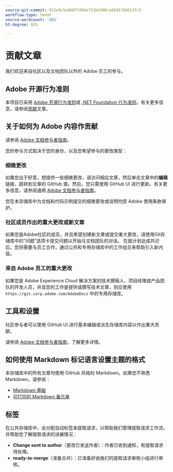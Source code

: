 ```yaml
---
source-git-commit: 915e9c5a968ffd9de713b4308cadb91768613fc5
workflow-type: tm+mt
source-wordcount: '401'
ht-degree: 82%

---
```

# 贡献文章

我们欢迎来自社区以及文档团队以外的 Adobe 员工的参与。


## Adobe 开源行为准则

本项目已采用 [Adobe 开源行为准则](code-of-conduct.md)或 [.NET Foundation 行为准则](https://dotnetfoundation.org/code-of-conduct)。有关更多信息，请参阅[贡献](contributing.md)文章。

## 关于如何为 Adobe 内容作贡献

请参阅 [Adobe 文档参与者指南](https://experienceleague.adobe.com/docs/contributor/contributor-guide/introduction.html?lang=zh-Hans)。

您的参与方式取决于您的身份，以及您希望参与的更改类型：

### 细微更改

如果您出于好意，想提供一些细微更改，请访问相应文章，然后单击文章中的&#x200B;**编辑**&#x200B;链接，跳转到文章的 GitHub 源。然后，您只需使用 GitHub UI 进行更新。有关更多信息，请参阅通用 [Adobe 文档参与者指南](https://experienceleague.adobe.com/docs/contributor/contributor-guide/introduction.html?lang=zh-Hans)。

您在本存储库中为文档和代码示例提交的细微更改或说明均受 Adobe 使用条款保护。

### 社区成员作出的重大更改或新文章

如果您是Adobe社区的成员，并且希望创建新文章或提交重大更改，请使用Git存储库中的“问题”选项卡提交问题以开始与文档团队的对话。 在就计划达成共识后，您将需要与员工合作，通过公共和专用存储库中的工作组合来帮助引入新内容。

<!--
If you submit a pull request with significant changes to documentation and code examples, you will see a message in the pull request asking you to submit an online contribution license agreement (CLA). We need you to complete the online form before we can review your pull request.
-->

### 来自 Adobe 员工的重大更改

如果您是 Adobe Experience Cloud 解决方案的技术撰稿人、项目经理或产品团队的开发人员，并且您的工作是提供或撰写技术文章，则应使用 `https://git.corp.adobe.com/AdobeDocs` 中的专用存储库。

<!--Employees from other parts of the Adobe world should use the public repository for minor updates.-->

## 工具和设置

社区参与者可以使用 GitHub UI 进行基本编辑或派生存储库内容以作出重大贡献。

请参阅 [Adobe 文档参与者指南](https://experienceleague.adobe.com/docs/contributor/contributor-guide/introduction.html?lang=zh-Hans)，了解更多详情。

## 如何使用 Markdown 标记语言设置主题的格式

本存储库中的所有文章均使用 GitHub 风格的 Markdown。如果您不熟悉 Markdown，请参阅：

* [Markdown 基础](https://docs.github.com/zh/get-started/writing-on-github/getting-started-with-writing-and-formatting-on-github)
* [可打印的 Markdown 备忘单](https://guides.github.com/pdfs/markdown-cheatsheet-online.pdf)

## 标签

在公共存储库中，会分配自动标签来提取请求，以帮助我们管理提取请求工作流，并帮助您了解提取请求的进展情况：

* **Change sent to author**（更改已发送作者）：作者已收到通知，有提取请求待处理。
* **ready-to-merge**（准备合并）：已准备好由我们的提取请求审核小组进行审核。
